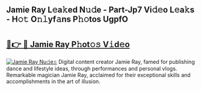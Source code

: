 ## Jamie Ray L𝚎a𝚔ed N𝚞𝚍e - Part-Jp7 Vi𝚍𝚎o L𝚎a𝚔s - H𝚘𝚝 O𝚗𝚕yf𝚊ns P𝚑𝚘tos UgpfO

# <h2><a href="http://kf49ui.oniu.top/?m=Jamie+Ray">🔗👉 🔴 Jamie Ray P𝚑ot𝚘𝚜 V𝚒d𝚎o</a></h2>

[![Jamie Ray Nu𝚍e𝚜](https://i.imgur.com/0qMVB7G.gif)](http://kf49ui.oniu.top/?m=Jamie+Ray)
Digital content creator Jamie Ray, famed for publishing dance and lifestyle ideas, through performances and personal vlogs. Remarkable magician Jamie Ray, acclaimed for their exceptional skills and accomplishments in the art of illusion.  
